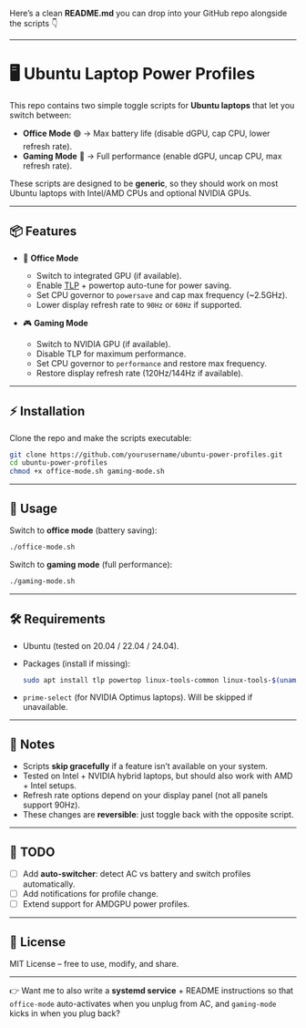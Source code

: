 Here’s a clean **README.md** you can drop into your GitHub repo alongside the scripts 👇

---

# 🖥️ Ubuntu Laptop Power Profiles

This repo contains two simple toggle scripts for **Ubuntu laptops** that let you switch between:

* **Office Mode** 🟢 → Max battery life (disable dGPU, cap CPU, lower refresh rate).
* **Gaming Mode** 🔴 → Full performance (enable dGPU, uncap CPU, max refresh rate).

These scripts are designed to be **generic**, so they should work on most Ubuntu laptops with Intel/AMD CPUs and optional NVIDIA GPUs.

---

## 📦 Features

* 🔋 **Office Mode**

  * Switch to integrated GPU (if available).
  * Enable [TLP](https://linrunner.de/tlp/) + powertop auto-tune for power saving.
  * Set CPU governor to `powersave` and cap max frequency (\~2.5GHz).
  * Lower display refresh rate to `90Hz` or `60Hz` if supported.

* 🎮 **Gaming Mode**

  * Switch to NVIDIA GPU (if available).
  * Disable TLP for maximum performance.
  * Set CPU governor to `performance` and restore max frequency.
  * Restore display refresh rate (120Hz/144Hz if available).

---

## ⚡ Installation

Clone the repo and make the scripts executable:

```bash
git clone https://github.com/yourusername/ubuntu-power-profiles.git
cd ubuntu-power-profiles
chmod +x office-mode.sh gaming-mode.sh
```

---

## 🚀 Usage

Switch to **office mode** (battery saving):

```bash
./office-mode.sh
```

Switch to **gaming mode** (full performance):

```bash
./gaming-mode.sh
```

---

## 🛠 Requirements

* Ubuntu (tested on 20.04 / 22.04 / 24.04).
* Packages (install if missing):

  ```bash
  sudo apt install tlp powertop linux-tools-common linux-tools-$(uname -r) cpufrequtils
  ```
* `prime-select` (for NVIDIA Optimus laptops). Will be skipped if unavailable.

---

## 🔄 Notes

* Scripts **skip gracefully** if a feature isn’t available on your system.
* Tested on Intel + NVIDIA hybrid laptops, but should also work with AMD + Intel setups.
* Refresh rate options depend on your display panel (not all panels support 90Hz).
* These changes are **reversible**: just toggle back with the opposite script.

---

## 📌 TODO

* [ ] Add **auto-switcher**: detect AC vs battery and switch profiles automatically.
* [ ] Add notifications for profile change.
* [ ] Extend support for AMDGPU power profiles.

---

## 📜 License

MIT License – free to use, modify, and share.

---

👉 Want me to also write a **systemd service** + README instructions so that `office-mode` auto-activates when you unplug from AC, and `gaming-mode` kicks in when you plug back?
